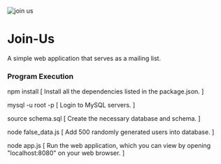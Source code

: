 ![join us](https://i.imgur.com/5DHqgPZ.png)

# Join-Us
A simple web application that serves as a mailing list.



### Program Execution
npm install [ Install all the dependencies listed in the package.json. ]

mysql -u root -p [ Login to MySQL servers. ]

source schema.sql [ Create the necessary database and schema. ]

node false_data.js [ Add 500 randomly generated users into database. ]

node app.js [ Run the web application, which you can view by opening "localhost:8080" on your web browser. ]
